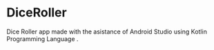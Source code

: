 # DiceRoller
Dice Roller app made with the asistance of Android Studio using Kotlin Programming Language . 

